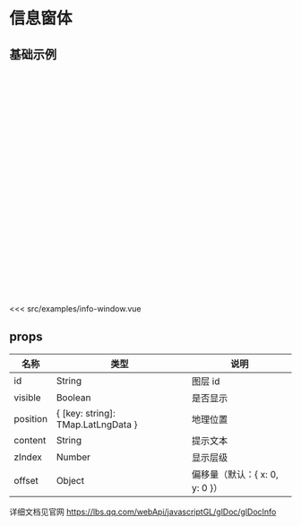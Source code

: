 # 信息窗体

## 基础示例

<div style="height:400px"><DemoInfoWindow/></div>

<<< src/examples/info-window.vue

## props

| 名称     | 类型                               | 说明                           |
| -------- | ---------------------------------- | ------------------------------ |
| id       | String                             | 图层 id                        |
| visible  | Boolean                            | 是否显示                       |
| position | { [key: string]: TMap.LatLngData } | 地理位置                       |
| content  | String                             | 提示文本                       |
| zIndex   | Number                             | 显示层级                       |
| offset   | Object                             | 偏移量（默认：{ x: 0, y: 0 }） |

详细文档见官网 https://lbs.qq.com/webApi/javascriptGL/glDoc/glDocInfo
